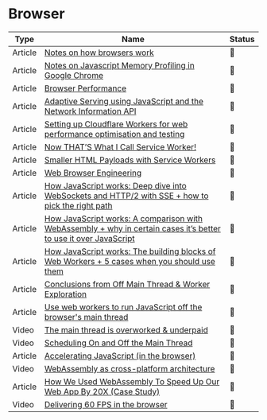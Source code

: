 # Browser

| Type    | Name                                                                                                                                                                                                                                                                                           | Status          |
| ------- | ---------------------------------------------------------------------------------------------------------------------------------------------------------------------------------------------------------------------------------------------------------------------------------------------- | --------------- |
| Article | [Notes on how browsers work](https://www.kuniga.me/blog/2015/10/09/notes-on-how-browsers-work.html)                                                                                                                                                                                            | 📑              |
| Article | [Notes on Javascript Memory Profiling in Google Chrome](https://www.kuniga.me/blog/2015/06/07/notes-on-javascript-memory-profiling-in-google-chrome.html)                                                                                                                                      | 📑              |
| Article | [Browser Performance](https://www.kuniga.me/blog/2020/03/28/browser-performance.html)                                                                                                                                                                                                          | 📑              |
| Article | [Adaptive Serving using JavaScript and the Network Information API](https://dev.to/addyosmani/adaptive-serving-using-javascript-and-the-network-information-api-331p)                                                                                                                          | :bookmark_tabs: |
| Article | [Setting up Cloudflare Workers for web performance optimisation and testing](https://nooshu.com/blog/2021/03/14/setting-up-cloudflare-workers-for-web-performance-optimisation-and-testing/)                                                                                                   | :bookmark_tabs: |
| Article | [Now THAT’S What I Call Service Worker!](https://alistapart.com/article/now-thats-what-i-call-service-worker/)                                                                                                                                                                                 | :bookmark_tabs: |
| Article | [Smaller HTML Payloads with Service Workers](https://philipwalton.com/articles/smaller-html-payloads-with-service-workers/)                                                                                                                                                                    | :bookmark_tabs: |
| Article | [Web Browser Engineering](https://browser.engineering)                                                                                                                                                                                                                                         | :bookmark_tabs: |
| Article | [How JavaScript works: Deep dive into WebSockets and HTTP/2 with SSE + how to pick the right path](https://blog.sessionstack.com/how-javascript-works-deep-dive-into-websockets-and-http-2-with-sse-how-to-pick-the-right-path-584e6b8e3bf7?source=collection_home---4------0----------------) | :bookmark_tabs: |
| Article | [How JavaScript works: A comparison with WebAssembly + why in certain cases it’s better to use it over JavaScript](https://blog.sessionstack.com/how-javascript-works-a-comparison-with-webassembly-why-in-certain-cases-its-better-to-use-it-d80945172d79)                                    | :bookmark_tabs: |
| Article | [How JavaScript works: The building blocks of Web Workers + 5 cases when you should use them](https://blog.sessionstack.com/how-javascript-works-the-building-blocks-of-web-workers-5-cases-when-you-should-use-them-a547c0757f6a)                                                             | :bookmark_tabs: |
| Article | [Conclusions from Off Main Thread & Worker Exploration](https://docs.google.com/document/d/1nu0EcVNC3jtmUVWL8Gs5eCj2p_984kamNhG2nS9gOC0/edit#)                                                                                                                                                 | :bookmark_tabs: |
| Article | [Use web workers to run JavaScript off the browser's main thread](https://web.dev/off-main-thread)                                                                                                                                                                                             | :bookmark_tabs: |
| Video   | [The main thread is overworked & underpaid](https://www.youtube.com/watch?v=7Rrv9qFMWNM)                                                                                                                                                                                                       | :bookmark_tabs: |
| Video   | [Scheduling On and Off the Main Thread](https://www.youtube.com/watch?v=mDdgfyRB5kg)                                                                                                                                                                                                           | :bookmark_tabs: |
| Article | [Accelerating JavaScript (in the browser)](https://jonathandinu.com/blog/accelerating-js/)                                                                                                                                                                                                     | :bookmark_tabs: |
| Video   | [WebAssembly as cross-platform architecture](https://www.youtube.com/watch?v=l2DHjRmgAF8&ab_channel=Nordic.js)                                                                                                                                                                                 | :bookmark_tabs: |
| Article | [How We Used WebAssembly To Speed Up Our Web App By 20X (Case Study)](https://www.smashingmagazine.com/2019/04/webassembly-speed-web-app/)                                                                                                                                                     | :bookmark_tabs: |
| Video   | [Delivering 60 FPS in the browser](https://www.youtube.com/watch?v=rpNXWxMyzHQ&ab_channel=IlyaGrigorik)                                                                                                                                                                                        | :bookmark_tabs: |
